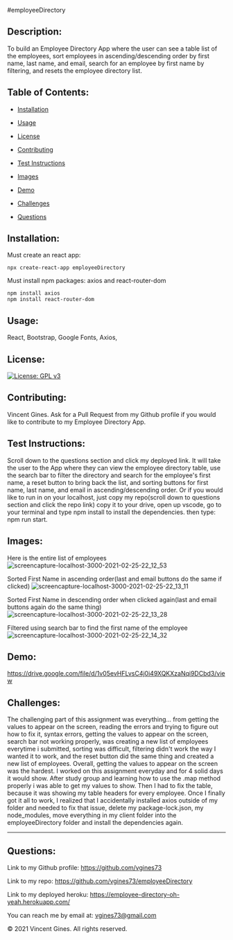 #employeeDirectory

## Description:
To build an Employee Directory App where the user can see a table list of the employees, sort employees in ascending/descending order by first name, last name, and email, search for an employee by first name by filtering, and resets the employee directory list.
## Table of Contents:

* [Installation](#Installation)

* [Usage](#Usage)

* [License](#License)

* [Contributing](#Contributing)

* [Test Instructions](#Test-Instructions)

* [Images](#Images)

* [Demo](#Demo)

* [Challenges](#Challenges)

* [Questions](#Questions)

## Installation:
Must create an react app: 

    npx create-react-app employeeDirectory


Must install npm packages: axios and react-router-dom

    npm install axios
    npm install react-router-dom

## Usage:

React, Bootstrap, Google Fonts, Axios, 

## License:
[![License: GPL v3](https://img.shields.io/badge/License-GPLv3-blue.svg)](https://www.gnu.org/licenses/gpl-3.0)

## Contributing:
Vincent Gines. Ask for a Pull Request from my Github profile if you would like to contribute to my Employee Directory App.

## Test Instructions:
Scroll down to the questions section and click my deployed link. It will take the user to the App where they can view the employee directory table, use the search bar to filter the directory and search for the employee's first name, a reset button to bring back the list, and sorting buttons for first name, last name, and email in ascending/descending order. Or if you would like to run in on your localhost, just copy my repo(scroll down to questions section and click the repo link) copy it to your drive, open up vscode, go to your terminal and type npm install to install the dependencies. then type: npm run start.
## Images:
Here is the entire list of employees
![screencapture-localhost-3000-2021-02-25-22_12_53](https://user-images.githubusercontent.com/71681031/109262741-ec786b00-77b6-11eb-80f5-68b2b65eea15.png)

Sorted First Name in ascending order(last and email buttons do the same if clicked)
![screencapture-localhost-3000-2021-02-25-22_13_11](https://user-images.githubusercontent.com/71681031/109262743-ed110180-77b6-11eb-8b6a-9508dce7fd63.png)

Sorted First Name in descending order when clicked again(last and email buttons again do the same thing)
![screencapture-localhost-3000-2021-02-25-22_13_28](https://user-images.githubusercontent.com/71681031/109262746-ee422e80-77b6-11eb-9ba8-d05088a749e2.png)

Filtered using search bar to find the first name of the employee
![screencapture-localhost-3000-2021-02-25-22_14_32](https://user-images.githubusercontent.com/71681031/109262748-f00bf200-77b6-11eb-86bd-914cda91e129.png)


## Demo:
https://drive.google.com/file/d/1v05evHFLvsC4j0i49XQKXzaNqi9DCbd3/view
## Challenges: 

The challenging part of this assignment was everything... from getting the values to appear on the screen, reading the errors and trying to figure out how to fix it, syntax errors, getting the values to appear on the screen, search bar not working properly, was creating a new list of employees everytime i submitted, sorting was difficult, filtering didn't work the way I wanted it to work, and the reset button did the same thing and created a new list of employees. Overall, getting the values to appear on the screen was the hardest. I worked on this assignment everyday and for 4 solid days it would show. After study group and learning how to use the .map method properly i was able to get my values to show. Then I had to fix the table, because it was showing my table headers for every employee. Once I finally got it all to work, I realized that I accidentally installed axios outside of my folder and needed to fix that issue, delete my package-lock.json, my node_modules, move everything in my client folder into the employeeDirectory folder and install the dependencies again. 


---
## Questions:

Link to my Github profile: https://github.com/vgines73

Link to my repo: https://github.com/vgines73/employeeDirectory

Link to my deployed heroku: https://employee-directory-oh-yeah.herokuapp.com/

You can reach me by email at: vgines73@gmail.com

© 2021 Vincent Gines. All rights reserved. 